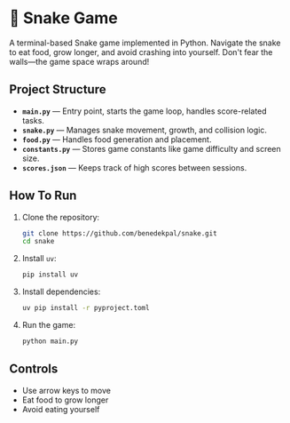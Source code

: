 # 🐍 Snake Game

A terminal-based Snake game implemented in Python. Navigate the snake to eat food, grow longer, and avoid crashing into yourself. Don't fear the walls—the game space wraps around!

## Project Structure

- **`main.py`** — Entry point, starts the game loop, handles score-related tasks.
- **`snake.py`** — Manages snake movement, growth, and collision logic.
- **`food.py`** — Handles food generation and placement.
- **`constants.py`** — Stores game constants like game difficulty and screen size.
- **`scores.json`** — Keeps track of high scores between sessions.

## How To Run

1. Clone the repository:

    ```sh
    git clone https://github.com/benedekpal/snake.git
    cd snake
    ```

2. Install `uv`:

    ```sh
    pip install uv
    ```

3. Install dependencies:

    ```sh
    uv pip install -r pyproject.toml
    ```

4. Run the game:

    ```sh
    python main.py
    ```

## Controls

- Use arrow keys to move
- Eat food to grow longer
- Avoid eating yourself
